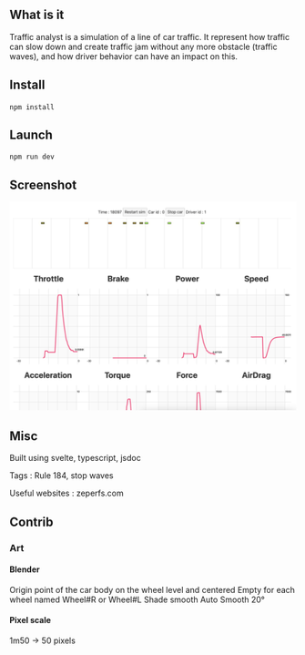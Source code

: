 ## What is it

Traffic analyst is a simulation of a line of car traffic. It represent how traffic can slow down and create traffic jam without any more obstacle (traffic waves), and how driver behavior can have an impact on this.

## Install

```
npm install
```

## Launch 

```
npm run dev
```

## Screenshot

![screenshot](screenshot.png)

## Misc

Built using svelte, typescript, jsdoc

Tags : 
Rule 184, stop waves

Useful websites :
zeperfs.com



## Contrib

### Art

#### Blender

Origin point of the car body on the wheel level and centered
Empty for each wheel named Wheel#R or Wheel#L
Shade smooth
Auto Smooth 20°

#### Pixel scale

1m50 -> 50 pixels

